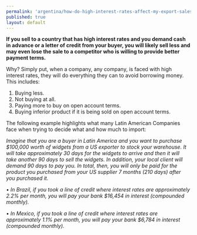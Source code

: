 ```yaml
---
permalink: 'argentina/how-do-high-interest-rates-affect-my-export-sales.html'
published: true
layout: default
---
```

**If you sell to a country that has high interest rates and you demand cash in advance or a letter of credit from your buyer, you will likely sell less and may even lose the sale to a competitor who is willing to provide better payment terms.**

Why? Simply put, when a company, any company, is faced with high interest rates, they will do everything they can to avoid borrowing money. This includes:

1. Buying less.
2. Not buying at all.
3. Paying more to buy on open account terms.
4. Buying inferior product if it is being sold on open account terms.

The following example highlights what many Latin American Companies face when trying to decide what and how much to import:

_Imagine that you are a buyer in Latin America and you want to purchase $100,000 worth of widgets from a US exporter to stock your warehouse. It will take approximately 30 days for the widgets to arrive and then it will take another 90 days to sell the widgets. In addition, your local client will demand 90 days to pay you. In total, then, you will only be paid for the product you purchased from your US supplier 7 months (210 days) after you purchased it._

•	_In Brazil, if you took a line of credit where interest rates are approximately 2.2% per month, you will pay your bank $16,454 in interest (compounded monthly)._

•	_In Mexico, if you took a line of credit where interest rates are approximately 1.1% per month, you will pay your bank $6,784 in interest (compounded monthly)._
